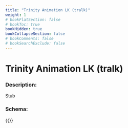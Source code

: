 ```yaml
---
title: "Trinity Animation LK (tralk)"
weight: 1
# bookFlatSection: false
# bookToc: true
bookHidden: true
bookCollapseSection: false
# bookComments: false
# bookSearchExclude: false
---
```

# Trinity Animation LK (tralk)

### Description:

Stub

### Schema:

{{<github repo="pkZukan/PokeDocs" file="/LA/Flatbuffers/Animation/tralk.fbs" lang="ts">}}